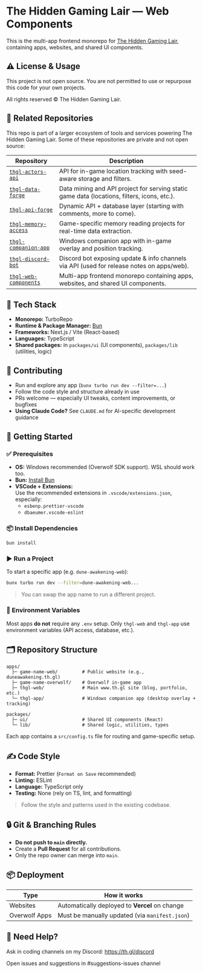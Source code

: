 # The Hidden Gaming Lair — Web Components

This is the multi-app frontend monorepo for [The Hidden Gaming Lair](https://www.th.gl), containing apps, websites, and shared UI components.

## ⚠️ License & Usage

This project is not open source.
You are not permitted to use or repurpose this code for your own projects.

All rights reserved © The Hidden Gaming Lair.

## 🧩 Related Repositories

This repo is part of a larger ecosystem of tools and services powering The Hidden Gaming Lair. Some of these repositories are private and not open source:

| Repository                                                                             | Description                                                                                 |
| -------------------------------------------------------------------------------------- | ------------------------------------------------------------------------------------------- |
| [`thgl-actors-api`](https://github.com/The-Hidden-Gaming-Lair/thgl-actors-api)         | API for in-game location tracking with seed-aware storage and filters.                      |
| [`thgl-data-forge`](https://github.com/The-Hidden-Gaming-Lair/thgl-data-forge)         | Data mining and API project for serving static game data (locations, filters, icons, etc.). |
| [`thgl-api-forge`](https://github.com/The-Hidden-Gaming-Lair/thgl-api-forge)           | Dynamic API + database layer (starting with comments, more to come).                        |
| [`thgl-memory-access`](https://github.com/The-Hidden-Gaming-Lair/thgl-memory-access)   | Game-specific memory reading projects for real-time data extraction.                        |
| [`thgl-companion-app`](https://github.com/The-Hidden-Gaming-Lair/thgl-companion-app)   | Windows companion app with in-game overlay and position tracking.                           |
| [`thgl-discord-bot`](https://github.com/The-Hidden-Gaming-Lair/thgl-discord-bot)       | Discord bot exposing update & info channels via API (used for release notes on apps/web).   |
| [`thgl-web-components`](https://github.com/The-Hidden-Gaming-Lair/thgl-web-components) | Multi-app frontend monorepo containing apps, websites, and shared UI components.            |

## 🧱 Tech Stack

- **Monorepo:** TurboRepo
- **Runtime & Package Manager:** [Bun](https://bun.sh/)
- **Frameworks:** Next.js / Vite (React-based)
- **Languages:** TypeScript
- **Shared packages:** in `packages/ui` (UI components), `packages/lib` (utilities, logic)

## 🤝 Contributing

- Run and explore any app (`bunx turbo run dev --filter=...`)
- Follow the code style and structure already in use
- PRs welcome — especially UI tweaks, content improvements, or bugfixes
- **Using Claude Code?** See `CLAUDE.md` for AI-specific development guidance

## 🚀 Getting Started

### ✅ Prerequisites

- **OS:** Windows recommended (Overwolf SDK support). WSL should work too.
- **Bun:** [Install Bun](https://bun.sh/)
- **VSCode + Extensions:**  
  Use the recommended extensions in `.vscode/extensions.json`, especially:
  - `esbenp.prettier-vscode`
  - `dbaeumer.vscode-eslint`

### 📦 Install Dependencies

```bash
bun install
```

### ▶️ Run a Project

To start a specific app (e.g. `dune-awakening-web`):

```bash
bunx turbo run dev --filter=dune-awakening-web...
```

> You can swap the app name to run a different project.

### 🌱 Environment Variables

Most apps **do not** require any `.env` setup.
Only `thgl-web` and `thgl-app` use environment variables (API access, database, etc.).

## 🗂️ Repository Structure

```
apps/
  ├─ game-name-web/         # Public website (e.g., duneawakening.th.gl)
  ├─ game-name-overwolf/    # Overwolf in-game app
  ├─ thgl-web/              # Main www.th.gl site (blog, portfolio, etc.)
  └─ thgl-app/              # Windows companion app (desktop overlay + tracking)

packages/
  ├─ ui/                    # Shared UI components (React)
  └─ lib/                   # Shared logic, utilities, types
```

Each app contains a `src/config.ts` file for routing and game-specific setup.

## ✍️ Code Style

- **Format:** Prettier (`Format on Save` recommended)
- **Linting:** ESLint
- **Language:** TypeScript only
- **Testing:** None (rely on TS, lint, and formatting)

> Follow the style and patterns used in the existing codebase.

## 🔒 Git & Branching Rules

- **Do not push to `main` directly.**
- Create a **Pull Request** for all contributions.
- Only the repo owner can merge into `main`.

## 📦 Deployment

| Type          | How it works                                   |
| ------------- | ---------------------------------------------- |
| Websites      | Automatically deployed to **Vercel** on change |
| Overwolf Apps | Must be manually updated (via `manifest.json`) |

## 🧠 Need Help?

Ask in coding channels on my Discord: <https://th.gl/discord>

Open issues and suggestions in #suggestions-issues channel
